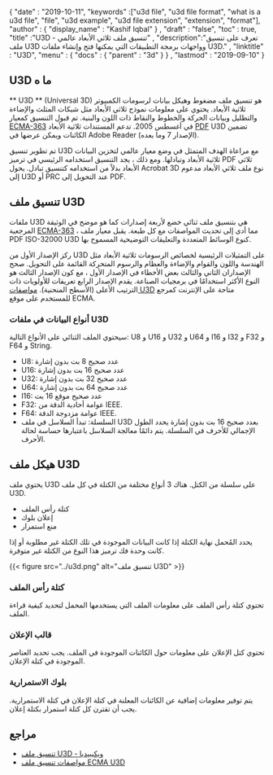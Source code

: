 {
  "date" : "2019-10-11",
  "keywords" :["u3d file", "u3d file format", "what is a u3d file", "file", "u3d example", "u3d file extension", "extension", "format"],
  "author" : {
    "display_name" : "Kashif Iqbal"
} ,
  "draft" : "false",
  "toc" : true,
  "title" :"U3D - تنسيق ملف ثلاثي الأبعاد عالمي" ,
  "description":"تعرف على تنسيق ملف U3D وواجهات برمجة التطبيقات التي يمكنها فتح وإنشاء ملفات U3D." ,
  "linktitle" : "U3D",
  "menu" : {
    "docs" : {
      "parent" : "3d"
}
} ,
  "lastmod" : "2019-09-10"
}

## U3D ما ه

** U3D ** (Universal 3D) هو تنسيق ملف مضغوط وهيكل بيانات لرسومات الكمبيوتر ثلاثية الأبعاد. يحتوي على معلومات نموذج ثلاثي الأبعاد مثل شبكات المثلث والإضاءة والتظليل وبيانات الحركة والخطوط والنقاط ذات اللون والبنية. تم قبول التنسيق كمعيار [ECMA-363](https://www.ecma-international.org/publications-and-standards/standards/ecma-363/) في أغسطس 2005. تدعم المستندات ثلاثية الأبعاد [PDF](/ar/pdf/) U3D تضمين الكائنات ويمكن عرضها في Adobe Reader (الإصدار 7 وما بعده).

تم تطوير تنسيق U3D مع مراعاة الهدف المتمثل في وضع معيار عالمي لتخزين البيانات ثلاثية الأبعاد وتبادلها. ومع ذلك ، يجد التنسيق استخدامه الرئيسي في ترميز PDF ثلاثي الأبعاد بدلاً من استخدامه كتنسيق تبادل. يحول Acrobat 3D نوع ملف ثلاثي الأبعاد مدعوم إلى U3D أو PRC عند التحويل إلى PDF.

## تنسيق ملف U3D

ملفات U3D هي بتنسيق ملف ثنائي خضع لأربعة إصدارات كما هو موضح في الوثيقة المرجعية [ECMA-363](https://www.ecma-international.org/publications-and-standards/standards/ecma-363/) ، مما أدى إلى تحديث المواصفات مع كل طبعة. يقبل معيار ملف PDF ISO-32000 U3D كنوع الوسائط المتعددة والتعليقات التوضيحية المسموح بها.

ركز الإصدار الأول من U3D على التمثيلات الرئيسية لخصائص الرسومات ثلاثية الأبعاد مثل الهندسة واللون والقوام والإضاءة والعظام والرسوم المتحركة القائمة على التحويل. صحح الإصداران الثاني والثالث بعض الأخطاء في الإصدار الأول ، مع كون الإصدار الثالث هو النوع الأكثر استخدامًا في برمجيات الصناعة. يقدم الإصدار الرابع تعريفات للأولويات ذات الترتيب الأعلى (الأسطح المنحنية). [مواصفات U3D](https://www.ecma-international.org/publications-and-standards/standards/ecma-363/) متاحة على الإنترنت كمرجع للمستخدم على موقع ECMA.

### أنواع البيانات في ملفات U3D

سيحتوي الملف الثنائي على الأنواع التالية: U8 و U16 و U32 و U64 و I16 و I32 و F32 و F64 و String.

* U8: عدد صحيح 8 بت بدون إشارة
* U16: عدد صحيح 16 بت بدون إشارة
* U32: عدد صحيح 32 بت بدون إشارة
* U64: عدد صحيح 64 بت بدون إشارة
* I16: عدد صحيح موقع 16 بت
* F32: عوامة أحادية الدقة من IEEE.
* F64: عوامة مزدوجة الدقة IEEE.
* السلسلة: تبدأ السلاسل في ملف U3D بعدد صحيح 16 بت بدون إشارة يحدد الطول الإجمالي للأحرف في السلسلة. يتم دائمًا معالجة السلاسل باعتبارها حساسة لحالة الأحرف.

## هيكل ملف U3D

يحتوي ملف U3D على سلسلة من الكتل. هناك 3 أنواع مختلفة من الكتلة في كل ملف U3D.

* كتلة رأس الملف
* إعلان بلوك
* منع استمرار

يحدد المُحمل نهاية الكتلة إذا كانت البيانات الموجودة في تلك الكتلة غير مطلوبة أو إذا كانت وحدة فك ترميز هذا النوع من الكتلة غير متوفرة.

{{< figure src="../u3d.png" alt="تنسيق ملف U3D" >}}

### كتلة رأس الملف
تحتوي كتلة رأس الملف على معلومات الملف التي يستخدمها المحمل لتحديد كيفية قراءة الملف.

### قالب الإعلان

تحتوي كتل الإعلان على معلومات حول الكائنات الموجودة في الملف. يجب تحديد العناصر الموجودة في كتلة الإعلان.

### بلوك الاستمرارية

يتم توفير معلومات إضافية عن الكائنات المعلنة في كتلة الإعلان في كتلة الاستمرارية. يجب أن تقترن كل كتلة استمرار بكتلة إعلان.


## مراجع ##

* [تنسيق ملف U3D - ويكيبيديا](https://en.wikipedia.org/wiki/Universal_3D)
* [مواصفات تنسيق ملف ECMA U3D](https://www.ecma-international.org/publications/standards/Ecma-363.htm)

